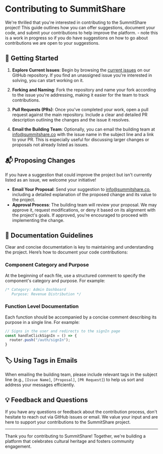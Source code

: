 # Contributing to SummitShare

We're thrilled that you're interested in contributing to the SummitShare project! This guide outlines how you can offer suggestions, document your code, and submit your contributions to help improve the platform. - note this is a work in progress so if you do have suggestions on how to go about contributions we are open to your suggestions.

## 🚀 Getting Started

1. **Explore Current Issues**: Begin by browsing the [current issues](https://github.com/bicos-io01/Revenue-Sharing-Source/issues) on our GitHub repository. If you find an unassigned issue you're interested in solving, you can start working on it.
   
2. **Forking and Naming**: Fork the repository and name your fork according to the issue you're addressing, making it easier for the team to track contributions.

3. **Pull Requests (PRs)**: Once you've completed your work, open a pull request against the main repository. Include a clear and detailed PR description outlining the changes and the issue it resolves.

4. **Email the Building Team**: Optionally, you can email the building team at [info@summitshare.co](mailto:info@summitshare.co) with the issue name in the subject line and a link to your PR. This is especially useful for discussing larger changes or proposals not already listed as issues.

## 📬 Proposing Changes

If you have a suggestion that could improve the project but isn't currently listed as an issue, we welcome your initiative!

- **Email Your Proposal**: Send your suggestion to [info@summitshare.co](mailto:info@summitshare.co), including a detailed explanation of the proposed change and its value to the project.
- **Approval Process**: The building team will review your proposal. We may approve it, request modifications, or deny it based on its alignment with the project's goals. If approved, you're encouraged to proceed with implementing the change.

## 📝 Documentation Guidelines

Clear and concise documentation is key to maintaining and understanding the project. Here’s how to document your code contributions:

### Component Category and Purpose

At the beginning of each file, use a structured comment to specify the component's category and purpose. For example:

```javascript
/* Category: Admin Dashboard
   Purpose: Revenue Distribution */
```

### Function Level Documentation

Each function should be accompanied by a concise comment describing its purpose in a single line. For example:

```javascript
// Signs in the user and redirects to the signIn page
const handleClickSignIn = () => {
  router.push("/auth/signIn");
}
```

## 🏷️ Using Tags in Emails

When emailing the building team, please include relevant tags in the subject line (e.g., `[Issue Name]`, `[Proposal]`, `[PR Request]`) to help us sort and address your messages efficiently.

## 💡 Feedback and Questions

If you have any questions or feedback about the contribution process, don't hesitate to reach out via GitHub issues or email. We value your input and are here to support your contributions to the SummitShare project.

---

Thank you for contributing to SummitShare! Together, we're building a platform that celebrates cultural heritage and fosters community engagement.